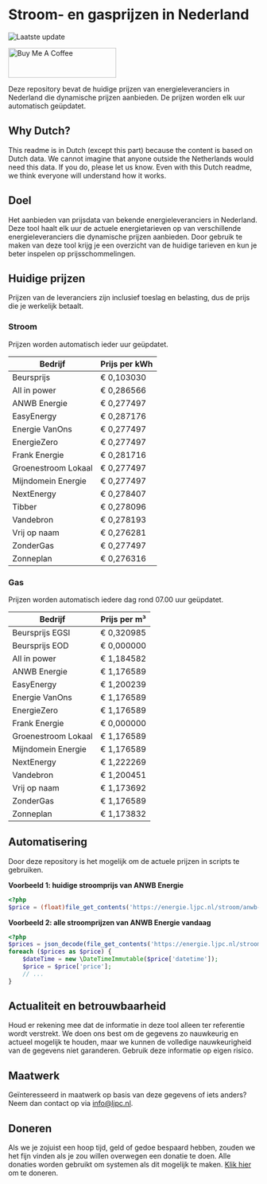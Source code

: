 # Stroom- en gasprijzen in Nederland

![Laatste update](https://img.shields.io/badge/laatste%20update-2024--01--05%2016%3A00%20CET-brightgreen)

<a href="https://www.buymeacoffee.com/Lars-" target="_blank"><img src="https://cdn.buymeacoffee.com/buttons/v2/default-orange.png" alt="Buy Me A Coffee" height="60" style="height: 60px !important;width: 217px !important;" ></a>

Deze repository bevat de huidige prijzen van energieleveranciers in Nederland die dynamische prijzen aanbieden. De prijzen worden elk uur automatisch geüpdatet.

## Why Dutch?

This readme is in Dutch (except this part) because the content is based on Dutch data. We cannot imagine that anyone outside the Netherlands would need this data. If you do, please let us know. Even with this Dutch readme, we think
everyone will understand how it works.

## Doel

Het aanbieden van prijsdata van bekende energieleveranciers in Nederland. Deze tool haalt elk uur de actuele energietarieven op van verschillende energieleveranciers die dynamische prijzen aanbieden. Door gebruik te maken van deze tool
krijg je een overzicht van de huidige tarieven en kun je beter inspelen op prijsschommelingen.

## Huidige prijzen

Prijzen van de leveranciers zijn inclusief toeslag en belasting, dus de prijs die je werkelijk betaalt.

### Stroom

Prijzen worden automatisch ieder uur geüpdatet.

 Bedrijf | Prijs per kWh 
---------|---------------
Beursprijs | € 0,103030
All in power | € 0,286566
ANWB Energie | € 0,277497
EasyEnergy | € 0,287176
Energie VanOns | € 0,277497
EnergieZero | € 0,277497
Frank Energie | € 0,281716
Groenestroom Lokaal | € 0,277497
Mijndomein Energie | € 0,277497
NextEnergy | € 0,278407
Tibber | € 0,278096
Vandebron | € 0,278193
Vrij op naam | € 0,276281
ZonderGas | € 0,277497
Zonneplan | € 0,276316


### Gas

Prijzen worden automatisch iedere dag rond 07.00 uur geüpdatet.

 Bedrijf | Prijs per m³ 
---------|--------------
Beursprijs EGSI | € 0,320985
Beursprijs EOD | € 0,000000
All in power | € 1,184582
ANWB Energie | € 1,176589
EasyEnergy | € 1,200239
Energie VanOns | € 1,176589
EnergieZero | € 1,176589
Frank Energie | € 0,000000
Groenestroom Lokaal | € 1,176589
Mijndomein Energie | € 1,176589
NextEnergy | € 1,222269
Vandebron | € 1,200451
Vrij op naam | € 1,173692
ZonderGas | € 1,176589
Zonneplan | € 1,173832


## Automatisering

Door deze repository is het mogelijk om de actuele prijzen in scripts te gebruiken.

**Voorbeeld 1: huidige stroomprijs van ANWB Energie**

```php
<?php
$price = (float)file_get_contents('https://energie.ljpc.nl/stroom/anwb-energie-nu.txt');

```

**Voorbeeld 2: alle stroomprijzen van ANWB Energie vandaag**

```php
<?php
$prices = json_decode(file_get_contents('https://energie.ljpc.nl/stroom/all-in-power-vandaag.json'),true);
foreach ($prices as $price) {
    $dateTime = new \DateTimeImmutable($price['datetime']);
    $price = $price['price'];
    // ...
}
```

## Actualiteit en betrouwbaarheid

Houd er rekening mee dat de informatie in deze tool alleen ter referentie wordt verstrekt. We doen ons best om de gegevens zo nauwkeurig en actueel mogelijk te houden, maar we kunnen de volledige nauwkeurigheid van de gegevens niet
garanderen. Gebruik deze informatie op eigen risico.

## Maatwerk

Geïnteresseerd in maatwerk op basis van deze gegevens of iets anders? Neem dan contact op
via [info@ljpc.nl](mailto:info@ljpc.nl?subject=Energie%20prijzen).

## Doneren

Als we je zojuist een hoop tijd, geld of gedoe bespaard hebben, zouden we het fijn vinden als je zou willen overwegen een
donatie te doen. Alle donaties worden gebruikt om systemen als dit mogelijk te
maken. [Klik hier](https://www.buymeacoffee.com/Lars-) om te doneren.
